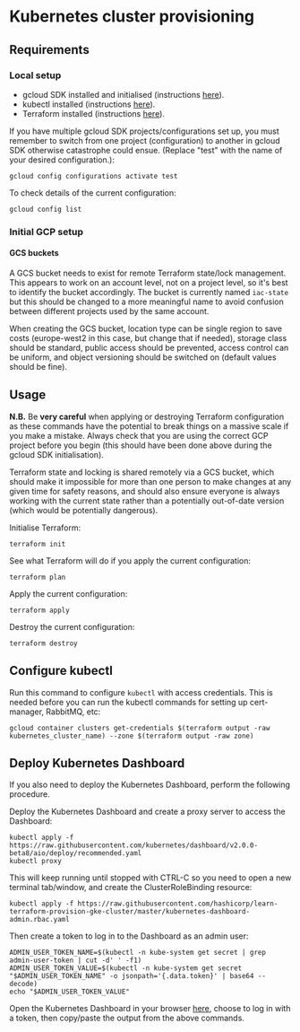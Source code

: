 # Kubernetes cluster provisioning

## Requirements

### Local setup

* gcloud SDK installed and initialised (instructions [here](https://learn.hashicorp.com/tutorials/terraform/gke?in=terraform/kubernetes&utm_source=WEBSITE&utm_medium=WEB_IO&utm_offer=ARTICLE_PAGE&utm_content=DOCS)).
* kubectl installed (instructions [here](https://learn.hashicorp.com/tutorials/terraform/gke?in=terraform/kubernetes&utm_source=WEBSITE&utm_medium=WEB_IO&utm_offer=ARTICLE_PAGE&utm_content=DOCS)).
* Terraform installed (instructions [here](https://learn.hashicorp.com/tutorials/terraform/install-cli)).

If you have multiple gcloud SDK projects/configurations set up, you must remember to switch from one project (configuration) to another in gcloud SDK otherwise catastrophe could ensue. (Replace "test" with the name of your desired configuration.):

    gcloud config configurations activate test

To check details of the current configuration:

    gcloud config list

### Initial GCP setup

#### GCS buckets

A GCS bucket needs to exist for remote Terraform state/lock management. This appears to work on an account level, not on a project level, so it's best to identify the bucket accordingly. The bucket is currently named `iac-state` but this should be changed to a more meaningful name to avoid confusion between different projects used by the same account.

When creating the GCS bucket, location type can be single region to save costs (europe-west2 in this case, but change that if needed), storage class should be standard, public access should be prevented, access control can be uniform, and object versioning should be switched on (default values should be fine).

## Usage

**N.B.** Be **very careful** when applying or destroying Terraform configuration as these commands have the potential to break things on a massive scale if you make a mistake. Always check that you are using the correct GCP project before you begin (this should have been done above during the gcloud SDK initialisation).

Terraform state and locking is shared remotely via a GCS bucket, which should make it impossible for more than one person to make changes at any given time for safety reasons, and should also ensure everyone is always working with the current state rather than a potentially out-of-date version (which would be potentially dangerous).

Initialise Terraform:

    terraform init
    
See what Terraform will do if you apply the current configuration:

    terraform plan
    
Apply the current configuration:

    terraform apply
    
Destroy the current configuration:

    terraform destroy
    
## Configure kubectl

Run this command to configure `kubectl` with access credentials. This is needed before you can run the kubectl commands for setting up cert-manager, RabbitMQ, etc:

    gcloud container clusters get-credentials $(terraform output -raw kubernetes_cluster_name) --zone $(terraform output -raw zone)
    
## Deploy Kubernetes Dashboard

If you also need to deploy the Kubernetes Dashboard, perform the following procedure.

Deploy the Kubernetes Dashboard and create a proxy server to access the Dashboard:

    kubectl apply -f https://raw.githubusercontent.com/kubernetes/dashboard/v2.0.0-beta8/aio/deploy/recommended.yaml
    kubectl proxy
    
This will keep running until stopped with CTRL-C so you need to open a new terminal tab/window, and create the ClusterRoleBinding resource:

    kubectl apply -f https://raw.githubusercontent.com/hashicorp/learn-terraform-provision-gke-cluster/master/kubernetes-dashboard-admin.rbac.yaml
    
Then create a token to log in to the Dashboard as an admin user:

    ADMIN_USER_TOKEN_NAME=$(kubectl -n kube-system get secret | grep admin-user-token | cut -d' ' -f1)
    ADMIN_USER_TOKEN_VALUE=$(kubectl -n kube-system get secret "$ADMIN_USER_TOKEN_NAME" -o jsonpath='{.data.token}' | base64 --decode)
    echo "$ADMIN_USER_TOKEN_VALUE"
    
Open the Kubernetes Dashboard in your browser [here](http://127.0.0.1:8001/api/v1/namespaces/kubernetes-dashboard/services/https:kubernetes-dashboard:/proxy/), choose to log in with a token, then copy/paste the output from the above commands. 
